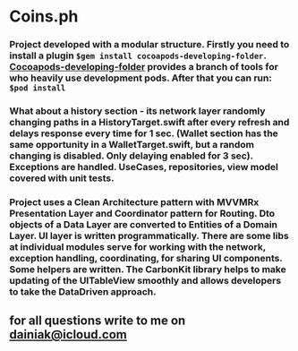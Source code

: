 # Coins.ph

### Project developed with a modular structure. Firstly you need to install a plugin `$gem install cocoapods-developing-folder`. [Cocoapods-developing-folder](https://github.com/leavez/cocoapods-developing-folder) provides a branch of tools for who heavily use development pods. After that you can run: `$pod install`

### What about a history section - its network layer randomly changing paths in a HistoryTarget.swift after every refresh and delays response every time for 1 sec. (Wallet section has the same opportunity in a WalletTarget.swift, but a random changing is disabled. Only delaying enabled for 3 sec). Exceptions are handled. UseCases, repositories, view model covered with unit tests.

### Project uses a Clean Architecture pattern with MVVMRx Presentation Layer and Coordinator pattern for Routing. Dto objects of a Data Layer are converted to Entities of a Domain Layer. UI layer is written programmatically. There are some libs at individual modules serve for working with the network, exception handling, coordinating, for sharing UI components. Some helpers are written. The CarbonKit library helps to make updating of the UITableView smoothly and allows developers to take the DataDriven approach.


## for all questions write to me on dainiak@icloud.com


